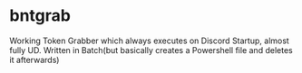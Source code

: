 # bntgrab
Working Token Grabber which always executes on Discord Startup, almost fully UD. Written in Batch(but basically creates a Powershell file and deletes it afterwards)

